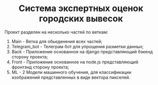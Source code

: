 <h1 align = "center">Система экспертных оценок городских вывесок</h1

Проект разделен на несколько частей по веткам:
1. Main - Ветка для обьеденения всех частей;
2. Telegram_bot - Телеграм бот для упрощения разметки данных;
3. Back - Приложение основанное на django представляющий бэкенд сторону проекта;
4. Front - Приложение основанное на node.js представляющий фронтэнд сторону проекта;
5. ML - 2 Модели машинного обучения, для классификации изображений представленных в виде вектора пикселей.
